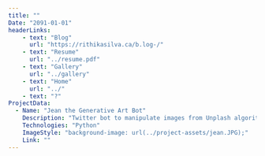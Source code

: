```yaml
---
title: ""
Date: "2091-01-01"
headerLinks:
    - text: "Blog"
      url: "https://rithikasilva.ca/b.log-/"
    - text: "Resume"
      url: "../resume.pdf"
    - text: "Gallery"
      url: "../gallery"
    - text: "Home"
      url: "../"
    - text: "?"
ProjectData: 
  - Name: "Jean the Generative Art Bot"
    Description: "Twitter bot to manipulate images from Unplash algorithmically to produce generative art. NOT AI ART."
    Technologies: "Python"
    ImageStyle: "background-image: url(../project-assets/jean.JPG);"
    Link: ""
---
```


